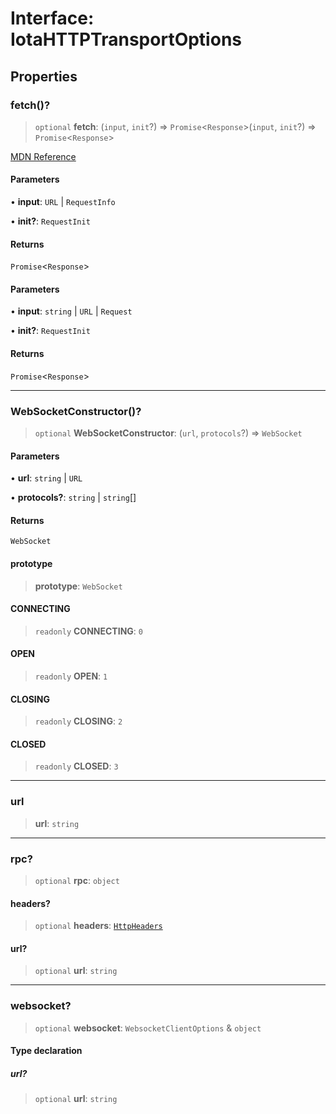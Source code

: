 # Interface: IotaHTTPTransportOptions

## Properties

### fetch()?

> `optional` **fetch**: (`input`, `init`?) => `Promise`\<`Response`\>(`input`, `init`?) => `Promise`\<`Response`\>

[MDN Reference](https://developer.mozilla.org/docs/Web/API/fetch)

#### Parameters

• **input**: `URL` \| `RequestInfo`

• **init?**: `RequestInit`

#### Returns

`Promise`\<`Response`\>

#### Parameters

• **input**: `string` \| `URL` \| `Request`

• **init?**: `RequestInit`

#### Returns

`Promise`\<`Response`\>

---

### WebSocketConstructor()?

> `optional` **WebSocketConstructor**: (`url`, `protocols`?) => `WebSocket`

#### Parameters

• **url**: `string` \| `URL`

• **protocols?**: `string` \| `string`[]

#### Returns

`WebSocket`

#### prototype

> **prototype**: `WebSocket`

#### CONNECTING

> `readonly` **CONNECTING**: `0`

#### OPEN

> `readonly` **OPEN**: `1`

#### CLOSING

> `readonly` **CLOSING**: `2`

#### CLOSED

> `readonly` **CLOSED**: `3`

---

### url

> **url**: `string`

---

### rpc?

> `optional` **rpc**: `object`

#### headers?

> `optional` **headers**: [`HttpHeaders`](../type-aliases/HttpHeaders.md)

#### url?

> `optional` **url**: `string`

---

### websocket?

> `optional` **websocket**: `WebsocketClientOptions` & `object`

#### Type declaration

##### url?

> `optional` **url**: `string`
